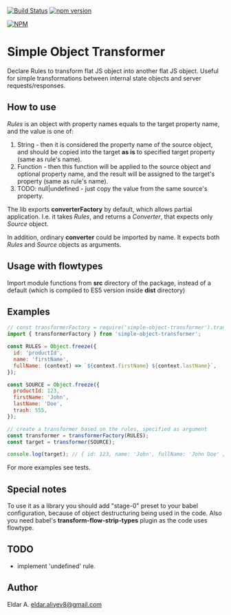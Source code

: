 [![Build Status](https://travis-ci.org/aeldar/simple-object-transformer.svg?branch=master)](https://travis-ci.org/aeldar/simple-object-transformer)
[![npm version](https://badge.fury.io/js/simple-object-transformer.svg)](https://badge.fury.io/js/simple-object-transformer)

[![NPM](https://nodei.co/npm/simple-object-transformer.png)](https://nodei.co/npm/simple-object-transformer/)

Simple Object Transformer
=========================

Declare Rules to transform flat JS object into another flat JS object.
 Useful for simple transformations between internal state objects
 and server requests/responses.
 
How to use
----------

_Rules_ is an object with property names equals to the target property name,
and the value is one of:

1. String - then it is considered the property name of the source object,
 and should be copied into the target **as is** to specified target property (same
 as rule's name).
2. Function - then this function will be applied to the source object and optional
 property name, and the result will be assigned to the target's property (same
 as rule's name).
3. TODO: null|undefined - just copy the value from the same source's property.

The lib exports __converterFactory__ by default, which allows partial application.
I.e. it takes _Rules_, and returns a _Converter_, that expects only _Source_ object.

In addition, ordinary __converter__ could be imported by name. It expects both
_Rules_ and _Source_ objects as arguments.

Usage with flowtypes
--------------------
Import module functions from __src__ directory of the package, instead of a default
(which is compiled to ES5 version inside __dist__ directory)

Examples
--------

```javascript
// const transformerFactory = require('simple-object-transformer').transformerFactory;
import { transformerFactory } from 'simple-object-transformer';

const RULES = Object.freeze({
  id: 'productId',
  name: 'firstName',
  fullName: (context) => `${context.firstName} ${context.lastName}`,
});

const SOURCE = Object.freeze({
  productId: 123,
  firstName: 'John',
  lastName: 'Doe',
  trash: 555,
});

// create a transformer based on the rules, specified as argument
const transformer = transformerFactory(RULES);
const target = transformer(SOURCE);

console.log(target); // { id: 123, name: 'John', fullName: 'John Doe' }
```

For more examples see tests.

Special notes
-------------
To use it as a library you should add "stage-0" preset to your babel configuration,
 because of object destructuring being used in the code. Also you need
 babel's __transform-flow-strip-types__ plugin as the code uses flowtype.
 
TODO
----
* implement 'undefined' rule.

Author
------
Eldar A. <eldar.aliyev8@gmail.com>
